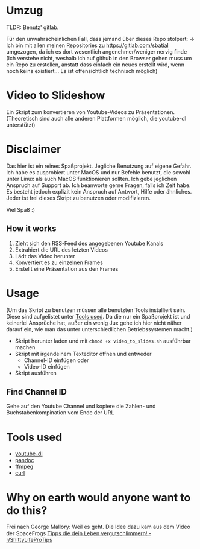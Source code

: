 # Umzug

TLDR: Benutz' gitlab.

Für den unwahrscheinlichen Fall, dass jemand über dieses Repo stolpert:
-> Ich bin mit allen meinen Repositories zu https://gitlab.com/sbatial umgezogen, da ich es dort wesentlich angenehmer/weniger nervig finde (Ich verstehe nicht, weshalb ich auf github in den Browser gehen muss um ein Repo zu erstellen, anstatt dass einfach ein neues erstellt wird, wenn noch keins existiert... Es ist offensichtlich technisch möglich)

# Video to Slideshow

Ein Skript zum konvertieren von Youtube-Videos zu Präsentationen.
(Theoretisch sind auch alle anderen Plattformen möglich, die youtube-dl unterstützt)

# Disclaimer

Das hier ist ein reines Spaßprojekt.
Jegliche Benutzung auf eigene Gefahr.
Ich habe es ausprobiert unter MacOS und nur Befehle benutzt, die sowohl unter Linux als auch MacOS funktionieren sollten.
Ich gebe jeglichen Anspruch auf Support ab.
Ich beanworte gerne Fragen, falls ich Zeit habe. Es besteht jedoch explizit kein Anspruch auf Antwort, Hilfe oder ähnliches.
Jeder ist frei dieses Skript zu benutzen oder modifizieren.

Viel Spaß :)

## How it works

1. Zieht sich den RSS-Feed des angegebenen Youtube Kanals
2. Extrahiert die URL des letzten Videos
3. Lädt das Video herunter
4. Konvertiert es zu einzelnen Frames
5. Erstellt eine Präsentation aus den Frames

# Usage

(Um das Skript zu benutzen müssen alle benutzten Tools installiert sein. Diese sind aufgelistet unter [Tools used](#Tools-used). Da die nur ein Spaßprojekt ist und keinerlei Ansprüche hat, außer ein wenig Jux gehe ich hier nicht näher darauf ein, wie man das unter unterschiedlichen Betriebssystemen macht.)

- Skript herunter laden und mit `chmod +x video_to_slides.sh` ausführbar machen
- Skript mit irgendeinem Texteditor öffnen und entweder
    - Channel-ID einfügen oder
    - Video-ID einfügen
- Skript ausführen

## Find Channel ID

Gehe auf den Youtube Channel und kopiere die Zahlen- und Buchstabenkompination vom Ende der URL

# Tools used

- [youtube-dl](https://yt-dl.org)
- [pandoc](https://www.pandoc.org)
- [ffmpeg](https://ffmpeg.org)
- [curl](https://curl.se)

# Why on earth would anyone want to do this?

Frei nach George Mallory: Weil es geht.
Die Idee dazu kam aus dem Video der SpaceFrogs [Tipps die dein Leben vergutschlimmern! - r/ShittyLifeProTips](https://www.youtube.com/watch?v=TOBgYdm9ftE)

